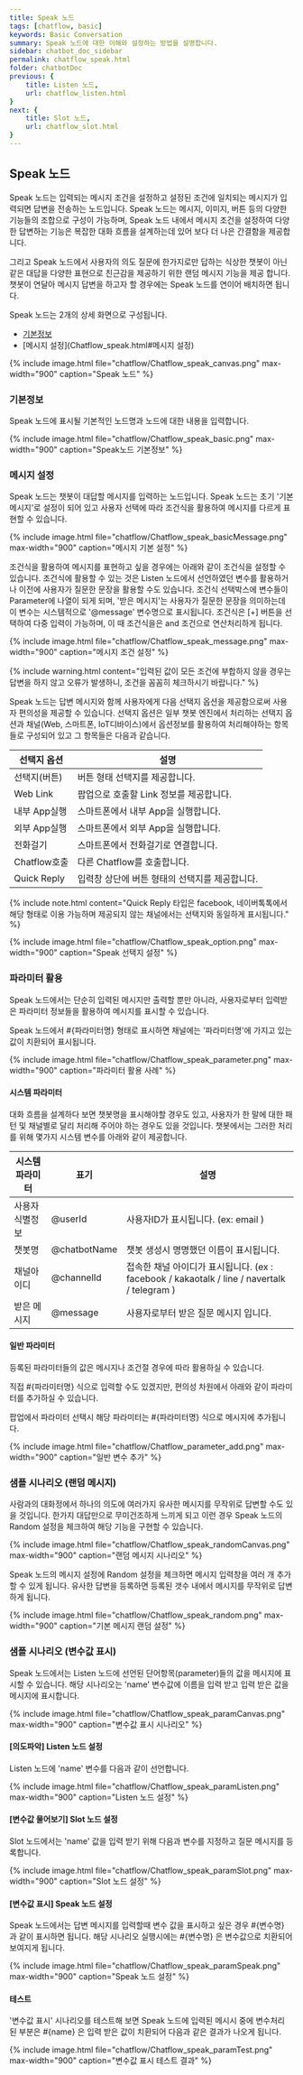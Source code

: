 ```yaml
---
title: Speak 노드
tags: [chatflow, basic]
keywords: Basic Conversation
summary: Speak 노드에 대한 이해와 설정하는 방법을 설명합니다.
sidebar: chatbot_doc_sidebar
permalink: chatflow_speak.html
folder: chatbotDoc
previous: {
    title: Listen 노드, 
    url: chatflow_listen.html
}
next: {
    title: Slot 노드,
    url: chatflow_slot.html
}
---
```


## Speak 노드

Speak 노드는 입력되는 메시지 조건을 설정하고 설정된 조건에 일치되는 메시지가 입력되면 답변을 전송하는 노드입니다.
Speak 노드는 메시지, 이미지, 버튼 등의 다양한 기능들의 조합으로 구성이 가능하며,
Speak 노드 내에서 메시지 조건을 설정하여 다양한 답변하는 기능은 복잡한 대화 흐름을 설계하는데 있어 보다 더 나은 간결함을 제공합니다.

그리고 Speak 노드에서 사용자의 의도 질문에 한가지로만 답하는 식상한 챗봇이 아닌 같은 대답을 다양한 표현으로 친근감을 제공하기 위한 랜덤 메시지 기능을 제공 합니다. 
챗봇이 연달아 메시지 답변을 하고자 할 경우에는 Speak 노드를 연이어 배치하면 됩니다. 


Speak 노드는 2개의 상세 화면으로 구성됩니다.
- [기본정보](Chatflow_speak.html#기본정보)
- [메시지 설정](Chatflow_speak.html#메시지 설정)

{% include image.html file="chatflow/Chatflow_speak_canvas.png" max-width="900" caption="Speak 노드" %}

### 기본정보

Speak 노드에 표시될 기본적인 노드명과 노드에 대한 내용을 입력합니다.

{% include image.html file="chatflow/Chatflow_speak_basic.png" max-width="900" caption="Speak노드 기본정보" %}


### 메시지 설정

Speak 노드는 챗봇이 대답할 메시지를 입력하는 노드입니다. 
Speak 노드는 초기 '기본 메시지'로 설정이 되어 있고 사용자 선택에 따라 조건식을 활용하여 메시지를 다르게 표현할 수 있습니다. 

{% include image.html file="chatflow/Chatflow_speak_basicMessage.png" max-width="900" caption="메시지 기본 설정" %}

조건식을 활용하여 메시지를 표현하고 싶을 경우에는 아래와 같이 조건식을 설정할 수 있습니다. 
조건식에 활용할 수 있는 것은 Listen 노드에서 선언하였던 변수를 활용하거나 이전에 사용자가 질문한 문장을 활용할 수도 있습니다. 
조건식 선택박스에 변수들이 Parameter에 나열이 되게 되며, '받은 메시지'는 사용자가 질문한 문장을 의미하는데 이 변수는 시스템적으로 '@message' 변수명으로 표시됩니다.
조건식은 [+] 버튼을 선택하여 다중 입력이 가능하며, 이 때 조건식을은 and 조건으로 연산처리하게 됩니다. 

{% include image.html file="chatflow/Chatflow_speak_message.png" max-width="900" caption="메시지 조건 설정" %}


{% include warning.html content="입력된 값이 모든 조건에 부합하지 않을 경우는 답변을 하지 않고 오류가 발생하니, 조건을 꼼꼼히 체크하시기 바랍니다." %}


Speak 노드는 답변 메시지와 함께 사용자에게 다음 선택지 옵션을 제공함으로써 사용자 편의성을 제공할 수 있습니다.
선택지 옵션은 일부 챗봇 엔진에서 처리하는 선택지 옵션과 채널(Web, 스마트폰, IoT디바이스)에서 옵션정보를 활용하여 처리해야하는 항목들로 구성되어 있고
그 항목들은 다음과 같습니다. 


| 선택지 옵션 | 설명 | 
|--------|-------|
| 선택지(버튼) | 버튼 형태 선택지를 제공합니다. |
| Web Link | 팝업으로 호출할 Link 정보를 제공합니다. |
| 내부 App실행 | 스마트폰에서 내부 App을 실행합니다.  |
| 외부 App실행 | 스마트폰에서 외부 App을 실행합니다.  |
| 전화걸기 | 스마트폰에서 전화걸기로 연결합니다. |
| Chatflow호출 | 다른 Chatflow를 호출합니다. |
| Quick Reply | 입력창 상단에 버튼 형태의 선택지를 제공합니다. |

{% include note.html content="Quick Reply 타입은 facebook, 네이버톡톡에서 해당 형태로 이용 가능하며 제공되지 않는 채널에서는 선택지와 동일하게 표시됩니다." %}

{% include image.html file="chatflow/Chatflow_speak_option.png" max-width="900" caption="Speak 선택지 설정" %}


### 파라미터 활용

Speak 노드에서는 단순히 입력된 메시지만 출력할 뿐만 아니라, 사용자로부터 입력받은 파라미터 정보들을 활용하여 메시지를 표시할 수 있습니다. 

Speak 노드에서 #{파라미터명} 형태로 표시하면 채널에는 '파라미터명'에 가지고 있는 값이 치환되어 표시됩니다. 

{% include image.html file="chatflow/Chatflow_speak_parameter.png" max-width="900" caption="파라미터 활용 사례" %}

#### 시스템 파라미터

대화 흐름을 설계하다 보면 챗봇명을 표시해야할 경우도 있고, 사용자가 한 말에 대한 패턴 및 채널별로 달리 처리해 주어야 하는 경우도 있을 것입니다. 
챗봇에서는 그러한 처리를 위해 몇가지 시스템 변수를 아래와 같이 제공합니다. 

| 시스템 파라미터 | 표기 | 설명 | 
|--------|-------|-------|
| 사용자 식별정보 | @userId | 사용자ID가 표시됩니다. (ex: email ) |
| 챗봇명 | @chatbotName | 챗봇 생성시 명명했던 이름이 표시됩니다.  |
| 채널아이디 | @channelId | 접속한 채널 아이디가 표시됩니다. (ex : facebook / kakaotalk / line / navertalk / telegram )  |
| 받은 메시지 | @message | 사용자로부터 받은 질문 메시지 입니다. |


#### 일반 파라미터

등록된 파라미터들의 값은 메시지나 조건절 경우에 따라 활용하실 수 있습니다. 

직접 #{파라미터명} 식으로 입력할 수도 있겠지만, 편의성 차원에서 아래와 같이 파라미터를 추가하실 수 있습니다.

팝업에서 파라미터 선택시 해당 파라미터는 #{파라미터명} 식으로 메시지에 추가됩니다.

{% include image.html file="chatflow/Chatflow_parameter_add.png" max-width="900" caption="일반 변수 추가" %}


### 샘플 시나리오 (랜덤 메시지)

사람과의 대화정에서 하나의 의도에 여러가지 유사한 메시지를 무작위로 답변할 수도 있을 것입니다. 
한가지 대답만으로 무미건조하게 느끼게 되고 
이런 경우 Speak 노드의 Random 설정을 체크하여 해당 기능을 구현할 수 있습니다. 

{% include image.html file="chatflow/Chatflow_speak_randomCanvas.png" max-width="900" caption="랜덤 메시지 시나리오" %}



Speak 노드의 메시지 설정에 Random 설정을 체크하면 메시지 입력창을 여러 개 추가할 수 있게 됩니다. 
유사한 답변을 등록하면 등록된 갯수 내에서 메시지를 무작위로 답변하게 됩니다. 

{% include image.html file="chatflow/Chatflow_speak_random.png" max-width="900" caption="기본 메시지 랜덤 설정" %}

### 샘플 시나리오 (변수값 표시)

Speak 노드에서는 Listen 노드에 선언된 단어항목(parameter)들의 값을 메시지에 표시할 수 있습니다. 
해당 시나리오는 'name' 변수값에 이름을 입력 받고 입력 받은 값을 메시지에 표시합니다.

{% include image.html file="chatflow/Chatflow_speak_paramCanvas.png" max-width="900" caption="변수값 표시 시나리오" %}

#### [의도파악] Listen 노드 설정

Listen 노드에 'name' 변수를 다음과 같이 선언합니다.

{% include image.html file="chatflow/Chatflow_speak_paramListen.png" max-width="900" caption="Listen 노드 설정" %}

#### [변수값 물어보기] Slot 노드 설정

Slot 노드에서는 'name' 값을 입력 받기 위해 다음과 변수를 지정하고 질문 메시지를 등록합니다. 

{% include image.html file="chatflow/Chatflow_speak_paramSlot.png" max-width="900" caption="Slot 노드 설정" %}

#### [변수값 표시] Speak 노드 설정

Speak 노드에서는 답변 메시지를 입력할때 변수 값을 표시하고 싶은 경우 #{변수명} 과 같이 표시하면 됩니다. 
해당 시나리오 실행시에는 #{변수명} 은 변수값으로 치환되어 보여지게 됩니다.

{% include image.html file="chatflow/Chatflow_speak_paramSpeak.png" max-width="900" caption="Speak 노드 설정" %}

#### 테스트

'변수값 표시' 시나리오를 테스트해 보면 Speak 노드에 입력된 메시시 중에 변수처리 된 부분은 #{name} 은 입력 받은 값이 치환되어 다음과 같은 결과가 나오게 됩니다. 

{% include image.html file="chatflow/Chatflow_speak_paramTest.png" max-width="900" caption="변수값 표시 테스트 결과" %}